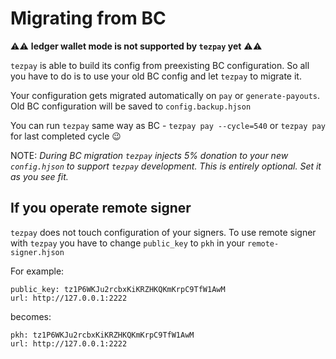 # Migrating from BC

⚠️⚠️ **ledger wallet mode is not supported by `tezpay` yet** ⚠️⚠️

`tezpay` is able to build its config from preexisting BC configuration. So all you have to do is to use your old BC config and let `tezpay` to migrate it.

Your configuration gets migrated automatically on `pay` or `generate-payouts`. Old BC configuration will be saved to `config.backup.hjson`

You can run `tezpay` same way as BC - `tezpay pay --cycle=540` or `tezpay pay` for last completed cycle 😉

NOTE: *During BC migration `tezpay` injects 5% donation to your new `config.hjson` to support `tezpay` development. This is entirely optional. Set it as you see fit.*

## If you operate remote signer

`tezpay` does not touch configuration of your signers. To use remote signer with `tezpay` you have to change `public_key` to `pkh` in your `remote-signer.hjson`

For example:
```hjson
public_key: tz1P6WKJu2rcbxKiKRZHKQKmKrpC9TfW1AwM
url: http://127.0.0.1:2222
```
becomes:
```hjson
pkh: tz1P6WKJu2rcbxKiKRZHKQKmKrpC9TfW1AwM
url: http://127.0.0.1:2222
```